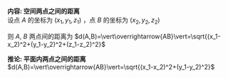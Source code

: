 **内容: 空间两点之间的距离**  
设点 $A$ 的坐标为 $(x_1,y_1,z_1)$ ，点 $B$ 的坐标为 $(x_2,y_2,z_2)$  
  
则 $A,\ B$ 两点间的距离为 $d(A,B)=\vert\overrightarrow{AB}\vert=\sqrt{(x_1-x_2)^2+(y_1-y_2)^2+(z_1-z_2)^2}$  
  
**推论: 平面内两点之间的距离**  
$d(A,B)=\vert\overrightarrow{AB}\vert=\sqrt{(x_1-x_2)^2+(y_1-y_2)^2}$  
